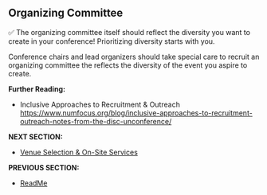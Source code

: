 ## Organizing Committee
✅ The organizing committee itself should reflect the diversity you want to create in your conference! 
Prioritizing diversity starts with you.

Conference chairs and lead organizers should take special care to recruit an organizing committee the reflects the diversity of the event you aspire to create.

**Further Reading:**

- Inclusive Approaches to Recruitment & Outreach https://www.numfocus.org/blog/inclusive-approaches-to-recruitment-outreach-notes-from-the-disc-unconference/

**NEXT SECTION:**
- [Venue Selection & On-Site Services](https://github.com/numfocus/DISCOVER-Cookbook/blob/master/venue-selection.md)

**PREVIOUS SECTION:**
- [ReadMe](https://github.com/numfocus/DISCOVER-Cookbook/blob/master/README.md)
